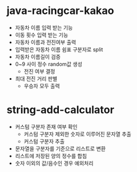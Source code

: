 # java-racingcar-kakao
* 자동차 이름 입력 받는 기능
* 이동 횟수 입력 받는 기능
* 자동차 이름과 전진여부 출력
* 입력받은 자동차 이름 쉼표 구분자로 split
* 자동차 이름길이 검증
* 0~9 사이 정수 random값 생성
  * 전진 여부 결정
* 최대 전진 거리 판별
  * 우승자 모두 출력

# string-add-calculator
* 커스텀 구분자 존재 여부 확인
    * 커스텀 구분자 제외한 숫자로 이루어진 문자열 추출
    * 커스텀 구분자 추출
* 문자열을 구분자를 기준으로 리스트로 변환
* 리스트에 저장된 양의 정수를 합침
* 숫자 이외의 값/음수인 경우 예외처리